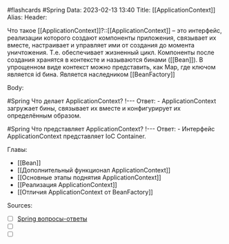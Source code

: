 #flashcards #Spring 
Data: 2023-02-13 13:40
Title: [[ApplicationContext]]
Alias:
Header:

Что такое [[ApplicationContext]]?::[[ApplicationContext]] – это интерфейс, реализации которого создают компоненты приложения, связывает их вместе, настраивает и управляет ими от создания до момента уничтожения. Т.е. обеспечивает жизненный цикл. Компоненты после создания хранятся в контексте и называются бинами ([[Bean]]). В упрощенном виде контекст можно представить, как Map, где ключом является id бина. Является наследником [[BeanFactory]]
<!--SR:!2023-03-12,1,130-->



Body:



#Spring 
Что делает ApplicationContext?
!---
Ответ:
	- ApplicationContext загружает бины, связывает их вместе и конфигурирует их определённым образом.
<!--SR:!2023-03-12,2,130-->


#Spring 
Что представляет ApplicationContext?
!---
Ответ:
	- Интерфейс ApplicationContext представляет IoC Container.
<!--SR:!2023-03-12,2,130-->




Главы:
- [[Bean]]
- [[Дополнительный функционал ApplicationContext]]
- [[Основные этапы поднятия ApplicationContext]]
- [[Реализация ApplicationContext]]
- [[Отличия ApplicationContext от BeanFactory]]


Sources:
- [ ] [Spring вопросы-ответы](https://docs.google.com/document/d/1eFbKDhPfud_Kj07jHhj-OmZuEfHYWe4HaLUW4pRkZ9U/edit#heading=h.26f0p2oxn1f9)
- [ ] []()
- [ ] []()
